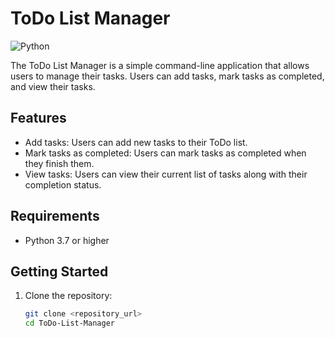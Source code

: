# ToDo List Manager

![Python](https://img.shields.io/badge/Python-3.7%2B-blue)

The ToDo List Manager is a simple command-line application that allows users to manage their tasks. Users can add tasks, mark tasks as completed, and view their tasks.

## Features

- Add tasks: Users can add new tasks to their ToDo list.
- Mark tasks as completed: Users can mark tasks as completed when they finish them.
- View tasks: Users can view their current list of tasks along with their completion status.

## Requirements

- Python 3.7 or higher

## Getting Started

1. Clone the repository:

   ```bash
   git clone <repository_url>
   cd ToDo-List-Manager
